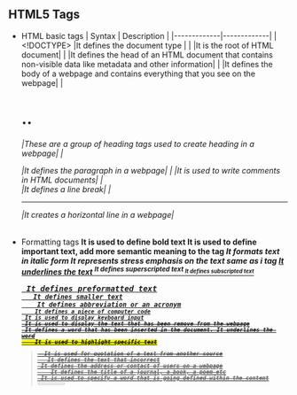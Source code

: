 ## HTML5 Tags
* HTML basic tags
  | Syntax      | Description |
  |-------------|-------------|
  | <!DOCTYPE>	|It defines the document type |
  |<html>	      |It is the root of HTML document|
  |<head>	      |It defines the head of an HTML document that contains non-visible data like metadata and other information|
  |<body>	      |It defines the body of a webpage and contains everything that you see on the webpage|
  |<h1> .. <h6>	|These are a group of heading tags used to create heading in a webpage|
  |<p>	        |It defines the paragraph in a webpage|
  |<!--...-->	  |It is used to write comments in HTML documents|
  |<br>	        |It defines a line break|
  |<hr>	        |It creates a horizontal line in a webpage|

* Formatting tags
  <b>	It is used to define bold text
  <strong>	It is used to define important text, add more semantic meaning to the tag
  <i>	It formats text in italic form
  <em>	It represents stress emphasis on the text same as i tag
  <u>	It underlines the text
  <sup>	It defines superscripted text
  <sub>	It defines subscripted text
  <pre>	It defines preformatted text
  <small>	It defines smaller text
  <abbr>	It defines abbreviation or an acronym
  <code>	It defines a piece of computer code
  <kbd>	It is used to display keyboard input
  <del>	It is used to display the text that has been remove from the webpage
  <ins>	It defines a word that has been inserted in the document. It underlines the word
  <mark>	It is used to highlight specific text
  <blockquote>	It is used for quotation of a text from another source
  <s>	It defines the text that incorrect
  <address>	It defines the address or contact of users on a webpage
  <cite>	It defines the title of a journal, a book, a poem etc
  <dfn>	It is used to specify a word that is going defined within the content
  <meter>	It defines a meter scale with a given range and shows the current value. It is also known as gauge
  <progress>	It represents the progress of work on the webpage
  <q>	It creates quotation around the text
  <samp>	It is used to define sample output or a computer program
  <template>	It is used to hide a block of code when the page loads
  <time>	It is used to define a specific time on the webpage
  <var>	It is used to define some variable in a computer program or in a mathematical expression

* Image tags
* Link tags
* List tags
* Form and input tags
* Table tags
* Media tags
* Meta tags
* Style and programming tags
* General tags
